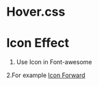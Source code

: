 # Hover.css
# Icon Effect
1. Use Icon in Font-awesome
<link href="//maxcdn.bootstrapcdn.com/font-awesome/4.2.0/css/font-awesome.min.css" rel="stylesheet" media="all">
2.For example
<a href="#" class="hvr-icon-forward">
  Icon Forward
  <i class="fa fa-chevron-circle-right hvr-icon"></i>
</a>